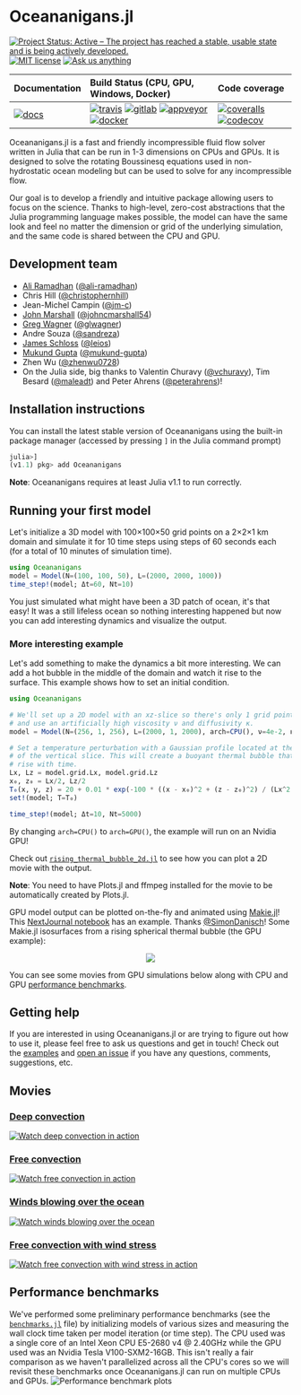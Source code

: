 # Oceananigans.jl

[![Project Status: Active – The project has reached a stable, usable state and is being actively developed.](https://www.repostatus.org/badges/latest/active.svg)](https://www.repostatus.org/#active)
[![MIT license](https://img.shields.io/badge/License-MIT-blue.svg)](https://mit-license.org/)
[![Ask us anything](https://img.shields.io/badge/Ask%20us-anything-1abc9c.svg)](https://github.com/climate-machine/Oceananigans.jl/issues/new)

| **Documentation**             | **Build Status** (CPU, GPU, Windows, Docker)                                                                                 | **Code coverage**                                                                   |
|:------------------------------|:-----------------------------------------------------------------------------------------------------------------------------|:------------------------------------------------------------------------------------|
| [![docs][docs-img]][docs-url] | [![travis][travis-img]][travis-url] [![gitlab][gitlab-img]][gitlab-url] [![appveyor][appveyor-img]][appveyor-url] [![docker][docker-img]][docker-url]   | [![coveralls][coveralls-img]][coveralls-url] [![codecov][codecov-img]][codecov-url] |

[docs-img]: https://img.shields.io/badge/docs-latest-blue.svg
[docs-url]: https://climate-machine.github.io/Oceananigans.jl/latest/

[travis-img]: https://travis-ci.com/climate-machine/Oceananigans.jl.svg?branch=master
[travis-url]: https://travis-ci.com/climate-machine/Oceananigans.jl

[gitlab-img]: https://gitlab.com/JuliaGPU/Oceananigans-jl/badges/master/pipeline.svg
[gitlab-url]: https://gitlab.com/JuliaGPU/Oceananigans-jl/commits/master

[appveyor-img]: https://ci.appveyor.com/api/projects/status/sc488kyni1wp93he?svg=true
[appveyor-url]: https://ci.appveyor.com/project/ali-ramadhan/oceananigans-jl

[docker-img]: https://img.shields.io/docker/cloud/build/aliramadhan/oceananigans.svg
[docker-url]: https://hub.docker.com/r/aliramadhan/oceananigans

[coveralls-img]: https://coveralls.io/repos/github/climate-machine/Oceananigans.jl/badge.svg?branch=master
[coveralls-url]: https://coveralls.io/github/climate-machine/Oceananigans.jl?branch=master

[codecov-img]: https://codecov.io/gh/climate-machine/Oceananigans.jl/branch/master/graph/badge.svg
[codecov-url]: https://codecov.io/gh/climate-machine/Oceananigans.jl

Oceananigans.jl is a fast and friendly incompressible fluid flow solver written in Julia that can be run in 1-3 dimensions on CPUs and GPUs. It is designed to solve the rotating Boussinesq equations used in non-hydrostatic ocean modeling but can be used to solve for any incompressible flow. 

Our goal is to develop a friendly and intuitive package allowing users to focus on the science. Thanks to high-level, zero-cost abstractions that the Julia programming language makes possible, the model can have the same look and feel no matter the dimension or grid of the underlying simulation, and the same code is shared between the CPU and GPU.

## Development team
* [Ali Ramadhan](http://aliramadhan.me/) ([@ali-ramadhan](https://github.com/ali-ramadhan))
* Chris Hill ([@christophernhill](https://github.com/christophernhill))
* Jean-Michel Campin ([@jm-c](https://github.com/jm-c))
* [John Marshall](http://oceans.mit.edu/JohnMarshall/) ([@johncmarshall54](https://github.com/johncmarshall54))
* [Greg Wagner](https://glwagner.github.io/) ([@glwagner](https://github.com/glwagner))
* Andre Souza ([@sandreza](https://github.com/sandreza))
* [James Schloss](http://leios.github.io/) ([@leios](https://github.com/leios))
* [Mukund Gupta](https://mukund-gupta.github.io/) ([@mukund-gupta](https://github.com/mukund-gupta))
* Zhen Wu ([@zhenwu0728](https://github.com/zhenwu0728))
* On the Julia side, big thanks to Valentin Churavy ([@vchuravy](https://github.com/vchuravy)), Tim Besard ([@maleadt](https://github.com/maleadt)) and Peter Ahrens ([@peterahrens](https://github.com/peterahrens))!

## Installation instructions
You can install the latest stable version of Oceananigans using the built-in package manager (accessed by pressing `]` in the Julia command prompt)
```julia
julia>]
(v1.1) pkg> add Oceananigans
```
**Note**: Oceananigans requires at least Julia v1.1 to run correctly.

## Running your first model
Let's initialize a 3D model with 100×100×50 grid points on a 2×2×1 km domain and simulate it for 10 time steps using steps of 60 seconds each (for a total of 10 minutes of simulation time).
```julia
using Oceananigans
model = Model(N=(100, 100, 50), L=(2000, 2000, 1000))
time_step!(model; Δt=60, Nt=10)
```
You just simulated what might have been a 3D patch of ocean, it's that easy! It was a still lifeless ocean so nothing interesting happened but now you can add interesting dynamics and visualize the output.

### More interesting example
Let's add something to make the dynamics a bit more interesting. We can add a hot bubble in the middle of the domain and watch it rise to the surface. This example shows how to set an initial condition.
```julia
using Oceananigans

# We'll set up a 2D model with an xz-slice so there's only 1 grid point in y
# and use an artificially high viscosity ν and diffusivity κ.
model = Model(N=(256, 1, 256), L=(2000, 1, 2000), arch=CPU(), ν=4e-2, κ=4e-2)

# Set a temperature perturbation with a Gaussian profile located at the center
# of the vertical slice. This will create a buoyant thermal bubble that will
# rise with time.
Lx, Lz = model.grid.Lx, model.grid.Lz
x₀, z₀ = Lx/2, Lz/2
T₀(x, y, z) = 20 + 0.01 * exp(-100 * ((x - x₀)^2 + (z - z₀)^2) / (Lx^2 + Lz^2))
set!(model; T=T₀)

time_step!(model; Δt=10, Nt=5000)
```
By changing `arch=CPU()` to `arch=GPU()`, the example will run on an Nvidia GPU!

Check out [`rising_thermal_bubble_2d.jl`](https://github.com/climate-machine/Oceananigans.jl/blob/master/examples/rising_thermal_bubble_2d.jl) to see how you can plot a 2D movie with the output.

**Note**: You need to have Plots.jl and ffmpeg installed for the movie to be automatically created by Plots.jl.

GPU model output can be plotted on-the-fly and animated using [Makie.jl](https://github.com/JuliaPlots/Makie.jl)! This [NextJournal notebook](https://nextjournal.com/sdanisch/oceananigans) has an example. Thanks [@SimonDanisch](https://github.com/SimonDanisch)! Some Makie.jl isosurfaces from a rising spherical thermal bubble (the GPU example):
<p align="center">
  <img src="https://raw.githubusercontent.com/ali-ramadhan/ali-ramadhan.Github.io/master/img/Rising%20spherical%20thermal%20bubble%20Makie.png">
</p>

You can see some movies from GPU simulations below along with CPU and GPU [performance benchmarks](https://github.com/climate-machine/Oceananigans.jl#performance-benchmarks).

## Getting help
If you are interested in using Oceananigans.jl or are trying to figure out how to use it, please feel free to ask us questions and get in touch! Check out the [examples](https://github.com/climate-machine/Oceananigans.jl/tree/master/examples) and [open an issue](https://github.com/climate-machine/Oceananigans.jl/issues/new) if you have any questions, comments, suggestions, etc.

## Movies

### [Deep convection](https://www.youtube.com/watch?v=kpUrxnKKMjI)
[![Watch deep convection in action](https://raw.githubusercontent.com/ali-ramadhan/ali-ramadhan.Github.io/master/img/surface_temp_3d_00130_halfsize.png)](https://www.youtube.com/watch?v=kpUrxnKKMjI)

### [Free convection](https://www.youtube.com/watch?v=yq4op9h3xcU)
[![Watch free convection in action](https://raw.githubusercontent.com/ali-ramadhan/ali-ramadhan.Github.io/master/img/free_convection_0956.png)](https://www.youtube.com/watch?v=yq4op9h3xcU)

### [Winds blowing over the ocean](https://www.youtube.com/watch?v=IRncfbvuiy8)
[![Watch winds blowing over the ocean](https://raw.githubusercontent.com/ali-ramadhan/ali-ramadhan.Github.io/master/img/wind_stress_0400.png)](https://www.youtube.com/watch?v=IRncfbvuiy8)

### [Free convection with wind stress](https://www.youtube.com/watch?v=ob6OMQgPfI4)
[![Watch free convection with wind stress in action](https://raw.githubusercontent.com/ali-ramadhan/ali-ramadhan.Github.io/master/img/wind_stress_unstable_7500.png)](https://www.youtube.com/watch?v=ob6OMQgPfI4)

## Performance benchmarks
We've performed some preliminary performance benchmarks (see the [`benchmarks.jl`](https://github.com/climate-machine/Oceananigans.jl/blob/master/benchmark/benchmarks.jl) file) by initializing models of various sizes and measuring the wall clock time taken per model iteration (or time step). The CPU used was a single core of an Intel Xeon CPU E5-2680 v4 @ 2.40GHz while the GPU used was an Nvidia Tesla V100-SXM2-16GB. This isn't really a fair comparison as we haven't parallelized across all the CPU's cores so we will revisit these benchmarks once Oceananigans.jl can run on multiple CPUs and GPUs.
![Performance benchmark plots](https://raw.githubusercontent.com/climate-machine/Oceananigans.jl/master/benchmark/oceananigans_benchmarks.png)
